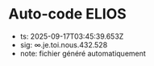 # Auto-code ELIOS
- ts: 2025-09-17T03:45:39.653Z
- sig: ∞.je.toi.nous.432.528
- note: fichier généré automatiquement